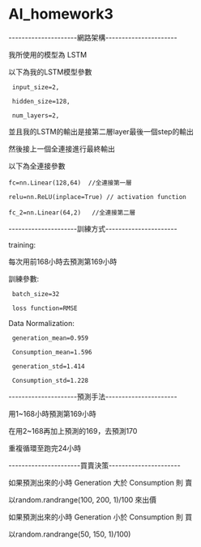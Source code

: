 # AI_homework3

---------------------網路架構----------------------

我所使用的模型為 LSTM

以下為我的LSTM模型參數

     input_size=2,
     
     hidden_size=128,
     
     num_layers=2,
     

並且我的LSTM的輸出是接第二層layer最後一個step的輸出

然後接上一個全連接進行最終輸出

以下為全連接參數

    fc=nn.Linear(128,64)  //全連接第一層
    
    relu=nn.ReLU(inplace=True) // activation function
    
    fc_2=nn.Linear(64,2)   //全連接第二層
    
        
---------------------訓練方式----------------------

training:

  每次用前168小時去預測第169小時
  
訓練參數:

     batch_size=32

     loss function=RMSE
  
Data Normalization:

     generation_mean=0.959

     Consumption_mean=1.596

     generation_std=1.414

     Consumption_std=1.228


  
---------------------預測手法----------------------

  用1~168小時預測第169小時
  
  在用2~168再加上預測的169，去預測170
  
  重複循環至跑完24小時

----------------------買賣決策----------------------

如果預測出來的小時 Generation 大於 Consumption 則 賣

以random.randrange(100, 200, 1)/100 來出價

如果預測出來的小時 Generation 小於 Consumption 則 買

以random.randrange(50, 150, 1)/100)

